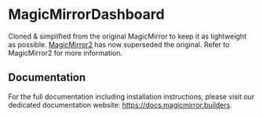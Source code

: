 # MagicMirrorDashboard

Cloned & simplified from the original MagicMirror to keep it as lightweight as possible. [MagicMirror2](https://github.com/MichMich/MagicMirror) has now superseded the original. Refer to MagicMirror2 for more information.

## Documentation

For the full documentation including installation instructions, please visit our dedicated documentation website: https://docs.magicmirror.builders.

